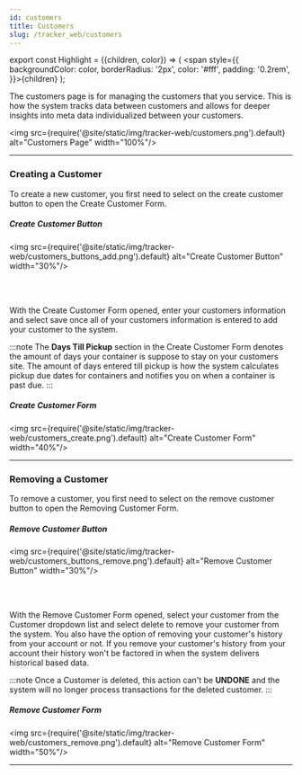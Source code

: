 ```yaml
---
id: customers
title: Customers
slug: /tracker_web/customers
---
```


export const Highlight = ({children, color}) => ( <span style={{
      backgroundColor: color,
      borderRadius: '2px',
      color: '#fff',
      padding: '0.2rem',
    }}>{children}</span> );



The customers page is for managing the customers that you service. This is how the system tracks data between customers and allows for deeper insights into meta data individualized between your customers.

<img src={require('@site/static/img/tracker-web/customers.png').default} alt="Customers Page" width="100%"/>

---

### Creating a Customer

To create a new customer, you first need to select on the create customer button to open the Create Customer Form. 

##### Create Customer Button

<img src={require('@site/static/img/tracker-web/customers_buttons_add.png').default} alt="Create Customer Button" width="30%"/>

<br/><br/>

With the Create Customer Form opened, enter your customers information and select save once all of your customers information is entered to add your customer to the system.

:::note
The <Highlight color="#25c2a0">**Days Till Pickup**</Highlight> section in the Create Customer Form denotes the amount of days your container is suppose to stay on your customers site. The amount of days entered till pickup is how the system calculates pickup due dates for containers and notifies you on when a container is past due.
:::

##### Create Customer Form

<img src={require('@site/static/img/tracker-web/customers_create.png').default} alt="Create Customer Form" width="40%"/>

---

### Removing a Customer

To remove a customer, you first need to select on the remove customer button to open the Removing Customer Form. 

##### Remove Customer Button

<img src={require('@site/static/img/tracker-web/customers_buttons_remove.png').default} alt="Remove Customer Button" width="30%"/>

<br/><br/>

With the Remove Customer Form opened, select your customer from the Customer dropdown list and select delete to remove your customer from the system. You also have the option of removing your customer's history from your account or not. If you remove your customer's history from your account their history won't be factored in when the system delivers historical based data.

:::note
Once a Customer is deleted, this action can't be <Highlight color="#25c2a0">**UNDONE**</Highlight> and the system will no longer process transactions for the deleted customer.
:::

##### Remove Customer Form

<img src={require('@site/static/img/tracker-web/customers_remove.png').default} alt="Remove Customer Form" width="50%"/>

---
